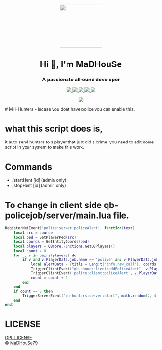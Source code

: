 <p align="center">
    <img width="140" src="https://icons.iconarchive.com/icons/iconarchive/red-orb-alphabet/128/Letter-M-icon.png" />  
    <h1 align="center">Hi 👋, I'm MaDHouSe</h1>
    <h3 align="center">A passionate allround developer </h3>    
</p>

<p align="center">
  <a href="https://github.com/MaDHouSe79/mh-intercom/issues">
    <img src="https://img.shields.io/github/issues/MaDHouSe79/mh-hunters"/> 
  </a>
  <a href="https://github.com/MaDHouSe79/mh-intercom/watchers">
    <img src="https://img.shields.io/github/watchers/MaDHouSe79/mh-hunters"/> 
  </a> 
  <a href="https://github.com/MaDHouSe79/mh-hunters/network/members">
    <img src="https://img.shields.io/github/forks/MaDHouSe79/mh-hunters"/> 
  </a>  
  <a href="https://github.com/MaDHouSe79/mh-hunters/stargazers">
    <img src="https://img.shields.io/github/stars/MaDHouSe79/mh-hunters?color=white"/> 
  </a>
  <a href="https://github.com/MaDHouSe79/mh-hunters/blob/main/LICENSE">
    <img src="https://img.shields.io/github/license/MaDHouSe79/mh-hunters?color=black"/> 
  </a>      
</p>

<p align="center">
  <img alig src="https://github-profile-trophy.vercel.app/?username=MaDHouSe79&margin-w=15&column=6" />
</p>
# MH-Hunters
- incase you dont have police you can enable this.

# what this script does is,
it auto send hunters to a player that just did a crime.
you need to edit some script in your system to make this work.

# Commands
- /startHunt [id] (admin only)
- /stopHunt [id]  (admin only)

# To change in client side qb-policejob/server/main.lua file.
```lua
RegisterNetEvent('police:server:policeAlert', function(text)
    local src = source
    local ped = GetPlayerPed(src)
    local coords = GetEntityCoords(ped)
    local players = QBCore.Functions.GetQBPlayers()
    local count = 0
    for _, v in pairs(players) do
        if v and v.PlayerData.job.name == 'police' and v.PlayerData.job.onduty then
            local alertData = {title = Lang:t('info.new_call'), coords = {x = coords.x, y = coords.y, z = coords.z}, description = text}
            TriggerClientEvent("qb-phone:client:addPoliceAlert", v.PlayerData.source, alertData)
            TriggerClientEvent('police:client:policeAlert', v.PlayerData.source, coords, text)
            count = count + 1
        end
    end
    if count == 0 then
        TriggerServerEvent("mh-hunters:server:start", math.random(2, 4))
    end
end)
```

# LICENSE
[GPL LICENSE](./LICENSE)<br />
&copy; [MaDHouSe79](https://www.youtube.com/@MaDHouSe79)
